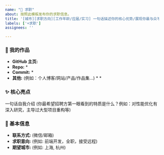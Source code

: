 ```yaml
---
name: "🚀 求职"
about: 按照此模板发布你的求职信息。
title: '[城市][求职方向][工作年龄/应届/实习] 一句话描述你的核心优势/展现你最与众不同的地方'
labels: ['+求职']
assignees: ''

---
```


### 📂 我的作品
* **GitHub 主页:** 
* **Repo:** 
  * 
* **Commit:**
  * 
* **其他:** (例如：个人博客/网站/产品/作品集...)
    * 
    * 

### ✨ 核心亮点

一句话自我介绍 (你最希望招聘方第一眼看到的特质是什么？例如：对性能优化有深入研究，主导过大型项目重构等)


### 👋 基本信息
* **联系方式:** (微信/邮箱)
* **求职意向:** (例如: 前端开发，全职，接受远程)
* **期望城市:** (例如: 上海, 杭州)